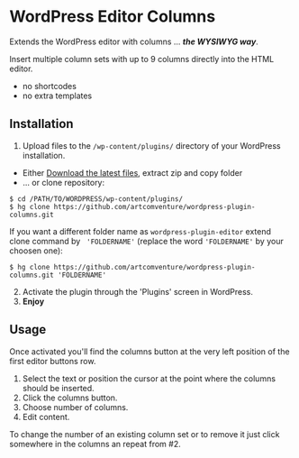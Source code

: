 # WordPress Editor Columns

Extends the WordPress editor with columns ... **_the WYSIWYG way_**.

Insert multiple column sets with up to 9 columns directly into the HTML editor.

* no shortcodes
* no extra templates

## Installation

1. Upload files to the `/wp-content/plugins/` directory of your WordPress installation.
  - Either [Download the latest files](https://github.com/artcomventure/wordpress-plugin-columns/archive/master.zip), extract zip and copy folder
  - ... or clone repository:
  ```
  $ cd /PATH/TO/WORDPRESS/wp-content/plugins/
  $ hg clone https://github.com/artcomventure/wordpress-plugin-columns.git
  ```
  If you want a different folder name as `wordpress-plugin-editor` extend clone command by ` 'FOLDERNAME'` (replace the word `'FOLDERNAME'` by your choosen one):
  ```
  $ hg clone https://github.com/artcomventure/wordpress-plugin-columns.git 'FOLDERNAME'
  ```
2. Activate the plugin through the 'Plugins' screen in WordPress.
3. **Enjoy**

## Usage

Once activated you'll find the columns button at the very left position of the first editor buttons row.

1. Select the text or position the cursor at the point where the columns should be inserted.
2. Click the columns button.
3. Choose number of columns.
4. Edit content.

To change the number of an existing column set or to remove it just click somewhere in the columns an repeat from #2.